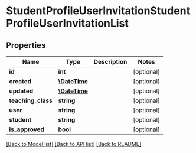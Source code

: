 # StudentProfileUserInvitationStudentProfileUserInvitationList

## Properties
Name | Type | Description | Notes
------------ | ------------- | ------------- | -------------
**id** | **int** |  | [optional] 
**created** | [**\DateTime**](\DateTime.md) |  | [optional] 
**updated** | [**\DateTime**](\DateTime.md) |  | [optional] 
**teaching_class** | **string** |  | [optional] 
**user** | **string** |  | [optional] 
**student** | **string** |  | [optional] 
**is_approved** | **bool** |  | [optional] 

[[Back to Model list]](../../README.md#documentation-for-models) [[Back to API list]](../../README.md#documentation-for-api-endpoints) [[Back to README]](../../README.md)

